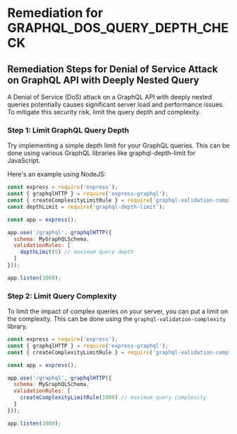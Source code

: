 # Remediation for GRAPHQL_DOS_QUERY_DEPTH_CHECK

## Remediation Steps for Denial of Service Attack on GraphQL API with Deeply Nested Query

A Denial of Service (DoS) attack on a GraphQL API with deeply nested queries potentially causes significant server load and performance issues. To mitigate this security risk, limit the query depth and complexity.

### Step 1: Limit GraphQL Query Depth

Try implementing a simple depth limit for your GraphQL queries. This can be done using various GraphQL libraries like graphql-depth-limit for JavaScript.

Here's an example using NodeJS:

```javascript
const express = require('express');
const { graphqlHTTP } = require('express-graphql');
const { createComplexityLimitRule } = require('graphql-validation-complexity');
const depthLimit = require('graphql-depth-limit');

const app = express();

app.use('/graphql', graphqlHTTP({
  schema: MyGraphQLSchema,
  validationRules: [
    depthLimit(5) // maximum query depth 
  ]
}));

app.listen(3000);
```

### Step 2: Limit Query Complexity

To limit the impact of complex queries on your server, you can put a limit on the complexity. This can be done using the `graphql-validation-complexity` library. 

```javascript
const express = require('express');
const { graphqlHTTP } = require('express-graphql');
const { createComplexityLimitRule } = require('graphql-validation-complexity');

const app = express();

app.use('/graphql', graphqlHTTP({
  schema: MyGraphQLSchema,
  validationRules: [
    createComplexityLimitRule(1000) // maximum query complexity 
  ]
}));

app.listen(3000);
```